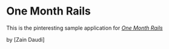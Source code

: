 # One Month Rails

This is the pinteresting sample application for
[*One Month Rails*](http://onemonthrails.com)

by [Zain Daudi]
